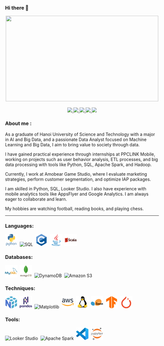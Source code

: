 ### Hi there 👋

<!-- Image -->
<div align="center">
  <img src="https://media.giphy.com/media/dWesBcTLavkZuG35MI/giphy.gif" width="500" height="280"/>
</div>

</br>
<!-- Link Social Network -->
<div id="badges" align="center">
  <a href="https://www.hackerrank.com/lhduc02/">
    <img src="https://img.shields.io/badge/Hackerrank-89d16b?style=for-the-badge&logo=HackerRank&logoColor=white">
  </a>
  <a href="https://leetcode.com/u/lhduc02/">
    <img src="https://img.shields.io/badge/LeetCode-yellow?style=for-the-badge&logo=leetcode&logoColor=black">
  </a>
  <a href="https://www.linkedin.com/in/lhduc02/">
    <img src="https://img.shields.io/badge/LinkedIn-blue?style=for-the-badge&logo=linkedin&logoColor=white">
  </a>
  <a href="https://code.viblo.asia/users/duc.lh205067">
    <img src="https://img.shields.io/badge/Viblo%20Code-grey?style=for-the-badge&logo=viblo&logoColor=black">
  </a>
  <a href="https://developers.google.com/profile/u/lhduc02/">
    <img src="https://img.shields.io/badge/Google%20Dev-b0b30b?style=for-the-badge&logo=google&logoColor=black">
  </a>
</div>

### About me :

As a graduate of Hanoi University of Science and Technology with a major in AI and Big Data, and a passionate Data Analyst focused on Machine Learning and Big Data, I aim to bring value to society through data.

I have gained practical experience through internships at PPCLINK Mobile, working on projects such as user behavior analysis, ETL processes, and big data processing with tools like Python, SQL, Apache Spark, and Hadoop.

Currently, I work at Amobear Game Studio, where I evaluate marketing strategies, perform customer segmentation, and optimize IAP packages.

I am skilled in Python, SQL, Looker Studio. I also have experience with mobile analytics tools like AppsFlyer and Google Analytics. I am always eager to collaborate and learn.

My hobbies are watching football, reading books, and playing chess.

---

### Languages:
<div>
  <img src="https://github.com/devicons/devicon/blob/master/icons/python/python-original-wordmark.svg" title="Python" alt="Python" width="40" height="40"/>&nbsp;
  <img src="https://symbols.getvecta.com/stencil_28/61_sql-database-generic.90b41636a8.svg" title="SQL"  alt="SQL" width="40" height="40"/>&nbsp;
  <img src="https://github.com/devicons/devicon/blob/master/icons/c/c-original.svg" title="C Language" alt="C Language" width="40" height="40"/>&nbsp;
  <img src="https://github.com/devicons/devicon/blob/master/icons/java/java-original.svg" title="Java" alt="Java" width="40" height="40"/>&nbsp;
  <img src="https://github.com/devicons/devicon/blob/master/icons/scala/scala-original-wordmark.svg" title="Scala" alt="Scala" width="40" height="40"/>&nbsp;
</div>

### Databases:
<div>
  <img src="https://github.com/devicons/devicon/blob/master/icons/mysql/mysql-original-wordmark.svg" title="MySQL"  alt="MySQL" width="40" height="40"/>&nbsp;
  <img src="https://github.com/devicons/devicon/blob/master/icons/mongodb/mongodb-original-wordmark.svg" title="MongoDB"  alt="MongoDB" width="40" height="40"/>&nbsp;
  <img src="https://upload.wikimedia.org/wikipedia/commons/f/fd/DynamoDB.png" title="DynamoDB"  alt="DynamoDB" width="40" height="40"/>&nbsp;
  <img src="https://static-00.iconduck.com/assets.00/amazon-s3-icon-2048x2048-a7y47hdi.png" title="Amazon S3"  alt="Amazon S3" width="40" height="40"/>&nbsp;
</div>

### Techniques:
<div>
  <img src="https://github.com/devicons/devicon/blob/master/icons/numpy/numpy-original.svg" title="NumPy"  alt="NumPy" width="40" height="40"/>&nbsp;
  <img src="https://github.com/devicons/devicon/blob/master/icons/pandas/pandas-original-wordmark.svg" title="Pandas"  alt="Pandas" width="40" height="40"/>&nbsp;
  <img src="https://upload.wikimedia.org/wikipedia/commons/0/01/Created_with_Matplotlib-logo.svg" title="Matplotlib"  alt="Matplotlib" width="40" height="40"/>&nbsp;
  <img src="https://github.com/devicons/devicon/blob/master/icons/amazonwebservices/amazonwebservices-original-wordmark.svg" title="AWS"  alt="AWS" width="40" height="40"/>&nbsp;
  <img src="https://github.com/devicons/devicon/blob/master/icons/linux/linux-original.svg" title="Linux"  alt="Linux" width="40" height="40"/>&nbsp;
  <img src="https://github.com/devicons/devicon/blob/master/icons/scikitlearn/scikitlearn-original.svg" title="Scikit learn"  alt="Scikit learn" width="40" height="40"/>&nbsp;
  <img src="https://github.com/devicons/devicon/blob/master/icons/tensorflow/tensorflow-original.svg" title="Tensorflow"  alt="Tensorflow" width="40" height="40"/>&nbsp;
  <img src="https://github.com/devicons/devicon/blob/master/icons/pytorch/pytorch-original.svg" title="PyTorch"  alt="PyTorch" width="40" height="40"/>&nbsp;
</div>


### Tools:
<div>
  <img src="https://www.svgrepo.com/show/354012/looker-icon.svg" title="Looker Studio"  alt="Looker Studio" width="40" height="40"/>&nbsp;
  <img src="https://upload.wikimedia.org/wikipedia/commons/f/f3/Apache_Spark_logo.svg" title="Apache Spark"  alt="Apache Spark" width="40" height="40"/>&nbsp;
  <img src="https://github.com/devicons/devicon/blob/master/icons/vscode/vscode-original.svg" title="Visual Studio Code"  alt="Visual Studio Code" width="40" height="40"/>&nbsp;
  <img src="https://github.com/devicons/devicon/blob/master/icons/jupyter/jupyter-original-wordmark.svg" title="Jupyter Notebook"  alt="Jupyter Notebook" width="40" height="40"/>&nbsp;
</div>

